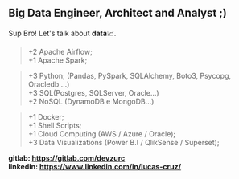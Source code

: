## Big Data Engineer, Architect and Analyst ;)
Sup Bro!
Let's talk about <b>data</b>📈.

> +2 Apache Airflow; <br>
> +1 Apache Spark; <br>

> +3 Python; (Pandas, PySpark, SQLAlchemy, Boto3, Psycopg, Oracledb ...)<br>
> +3 SQL(Postgres, SQLServer, Oracle...) <br>
> +2 NoSQL (DynamoDB e MongoDB...) <br>

> +1 Docker; <br>
> +1 Shell Scripts;<br>
> +1 Cloud Computing (AWS / Azure / Oracle); <br>
> +3 Data Visualizations (Power B.I / QlikSense / Superset); <br>

<b>gitlab: https://gitlab.com/devzurc</b><br>
<b>linkedin: https://www.linkedin.com/in/lucas-cruz/</b>




